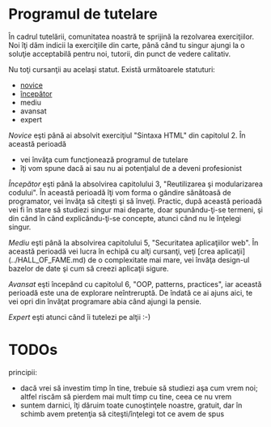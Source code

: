 Programul de tutelare
========
În cadrul tutelării, comunitatea noastră te sprijină la rezolvarea exerciţiilor.
Noi îţi dăm indicii la exerciţiile din carte, până când tu singur ajungi la
o soluţie acceptabilă pentru noi, tutorii, din punct de vedere calitativ.


Nu toţi cursanţii au acelaşi statut. Există următoarele statuturi:

* [novice](novice.md)
* [începător](începător.md)
* mediu
* avansat
* expert

*Novice* eşti până ai absolvit exerciţiul "Sintaxa HTML" din capitolul 2.
În această perioadă

* vei învăţa cum funcţionează programul de tutelare
* îţi vom spune dacă ai sau nu ai potenţialul de a deveni profesionist

*Începător* eşti până la absolvirea capitolului 3, "Reutilizarea şi modularizarea
codului". În această perioadă îţi vom forma o gândire sănătoasă de programator,
vei învăţa să citeşti şi să înveţi. Practic, după această perioadă vei fi în
stare să studiezi singur mai departe, doar spunându-ţi-se termeni, şi din când
în când explicându-ţi-se concepte, atunci când nu le înţelegi singur.

*Mediu* eşti până la absolvirea capitolului 5, "Securitatea aplicaţiilor web".
În această perioadă vei lucra în echipă cu alţi cursanţi, veţi [crea aplicaţii]
(../HALL_OF_FAME.md)
de o complexitate mai mare, vei învăţa design-ul bazelor de date şi
cum să creezi aplicaţii sigure.

*Avansat* eşti începând cu capitolul 6, "OOP, patterns, practices", iar această
perioadă este una de explorare neîntreruptă. De îndată ce ai ajuns aici,
te vei opri din învăţat programare abia când ajungi la pensie.

*Expert* eşti atunci când îi tutelezi pe alţii :-)

TODOs
=====

principii:

* dacă vrei să investim timp în tine, trebuie să studiezi aşa cum vrem noi; altfel riscăm să pierdem mai mult timp cu tine, ceea ce nu vrem
* suntem darnici, îţi dăruim toate cunoştinţele noastre, gratuit, dar în schimb avem pretenţia să citeşti/înţelegi tot ce avem de spus